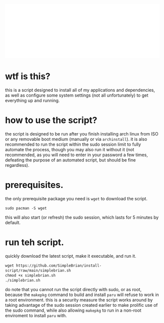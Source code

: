 ![logo](logo.png)

# wtf is this?
this is a script designed to install all of my applications and dependencies, as well as configure some system settings (not all unfortunately) to get everything up and running.

# how to use the script?
the script is designed to be run after you finish installing arch linux from ISO or any removable boot medium (manually or via `archinstall`).
it is also recommended to run the script within the sudo session limit to fully automate the process, though you may also run it without it 
(not recommended, as you will need to enter in your password a few times, defeating the purpose of an automated script, but should be fine regardless).

# prerequisites.
the only prerequisite package you need is `wget` to download the script.
```
sudo pacman -S wget
```
this will also start (or refresh) the sudo session, which lasts for 5 minutes by default.

# run teh script.
quickly download the latest script, make it executable, and run it.
```
wget https://github.com/SimpleBrian/install-script/raw/main/simplebrian.sh
chmod +x simplebrian.sh
./simplebrian.sh
```
do note that you cannot run the script directly with sudo, or as root, because the `makepkg` command to build and install `paru` will refuse to work in a root environment.
this is a security measure the script works around by taking advantage of the sudo session created earlier to make prolific use of the sudo command, while also allowing `makepkg`
to run in a non-root enviroment to install `paru` with.

